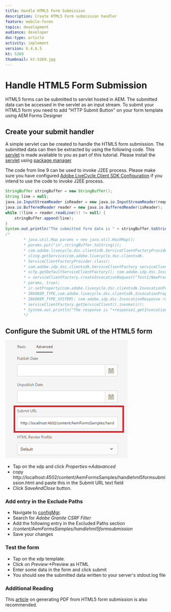 ```yaml
---
title: Handle HTML5 Form Submission
description: Create HTML5 Form submission handler
feature: mobile-forms
topics: development
audience: developer
doc-type: article
activity: implement
version: 6.4,6.5
kt: 5269
thumbnail: kt-5269.jpg
---
```


# Handle HTML5 Form Submission

HTML5 forms can be submitted to servlet hosted in AEM. The submitted data can be accessed in the servlet as an input stream. To submit your HTML5 form you need to add "HTTP Submit Button" on your form template using AEM Forms Designer

## Create your submit handler

A simple servlet can be created to handle the HTML5 form submission. The submitted data can then be extracted by using the following code. This [servlet](assets/html5-submit-handler.zip) is made available to you as part of this tutorial. Please install the [servlet](assets/html5-submit-handler.zip) using [package manager](http://localhost:4502/crx/packmgr/index.jsp)

The code from line 9 can be used to invoke J2EE process. Please make sure you have configured [Adobe LiveCycle Client SDK Configuration](https://helpx.adobe.com/aem-forms/6/submit-form-data-livecycle-process.html) if you intend to use the code to invoke J2EE process.

```java
StringBuffer stringBuffer = new StringBuffer();
String line = null;
java.io.InputStreamReader isReader = new java.io.InputStreamReader(request.getInputStream(), "UTF-8");
java.io.BufferedReader reader = new java.io.BufferedReader(isReader);
while ((line = reader.readLine()) != null) {
    stringBuffer.append(line);
}
System.out.println("The submitted form data is " + stringBuffer.toString());
/*
        * java.util.Map params = new java.util.HashMap();
        * params.put("in",stringBuffer.toString());
        * com.adobe.livecycle.dsc.clientsdk.ServiceClientFactoryProvider scfp =
        * sling.getService(com.adobe.livecycle.dsc.clientsdk.
        * ServiceClientFactoryProvider.class);
        * com.adobe.idp.dsc.clientsdk.ServiceClientFactory serviceClientFactory =
        * scfp.getDefaultServiceClientFactory(); com.adobe.idp.dsc.InvocationRequest ir
        * = serviceClientFactory.createInvocationRequest("Test1/NewProcess1", "invoke",
        * params, true);
        * ir.setProperty(com.adobe.livecycle.dsc.clientsdk.InvocationProperties.
        * INVOKER_TYPE,com.adobe.livecycle.dsc.clientsdk.InvocationProperties.
        * INVOKER_TYPE_SYSTEM); com.adobe.idp.dsc.InvocationResponse response1 =
        * serviceClientFactory.getServiceClient().invoke(ir);
        * System.out.println("The response is "+response1.getInvocationId());
        */


```


## Configure the Submit URL of the HTML5 form

![submit-url](assets/submit-url.PNG)

* Tap on the xdp and click _Properties_->_Adavanced_
* copy http://localhost:4502/content/AemFormsSamples/handlehml5formsubmission.html and paste this in the Submit URL text field
* Click _SaveAndClose_ button.

### Add entry in the Exclude Paths

* Navigate to [configMgr](http://localhost:4502/system/console/configMgr).
* Search for _Adobe Granite CSRF Filter_
* Add the following entry in the Excluded Paths section
* _/content/AemFormsSamples/handlehml5formsubmission_
* Save your changes

### Test the form

* Tap on the xdp template. 
* Click on _Preview_->Preview as HTML
* Enter some data in the form and click submit
* You should see the submitted data written to your server's stdout.log file

### Additional Reading

This [article](https://docs.adobe.com/content/help/en/experience-manager-learn/forms/document-services/generate-pdf-from-mobile-form-submission-article.html) on generating PDF from HTML5 form submission is also recommended.





